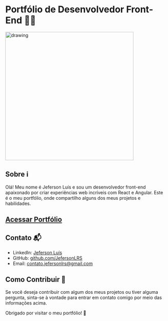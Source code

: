 # Portfólio de Desenvolvedor Front-End 👨‍💻

<img src="https://i.pinimg.com/originals/21/11/61/21116158daaeb1459b4ec0758505e1ad.gif" alt="drawing" width="400"/>

## Sobre ℹ️

Olá! Meu nome é Jeferson Luís e sou um desenvolvedor front-end apaixonado por criar experiências web incríveis com React e Angular. Este é o meu portfólio, onde compartilho alguns dos meus projetos e habilidades.

## <a href="https://angular-blog-beta.vercel.app" target="_blank">Acessar Portfólio</a>

## Contato 📬

- LinkedIn: [Jeferson Luís](https://www.linkedin.com/in/contato-jeferson-luis/)
- GitHub: [github.com/JefersonLRS](https://github.com/JefersonLRS)
- Email: contato.jefersonlrs@gmail.com

## Como Contribuir 🤝

Se você deseja contribuir com algum dos meus projetos ou tiver alguma pergunta, sinta-se à vontade para entrar em contato comigo por meio das informações acima.

Obrigado por visitar o meu portfólio! 👋
